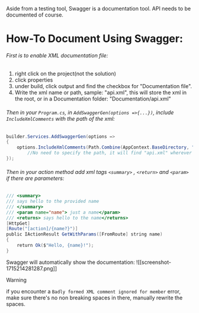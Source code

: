 Aside from a testing tool, Swagger is a documentation tool. API needs to be documented of course.
# How-To Document Using Swagger:
###### First is to enable XML documentation file:
1. right click on the project(not the solution)
2. click properties
3. under build, click output and find the checkbox for "Documentation file".
4. Write the xml name or path, sample: "api.xml", this will store the xml in the root, or in a Documentation folder: "Documentation/api.xml"
###### Then in your `Program.cs`, in `AddSwaggerGen(options =>{...})`, include `IncludeXmlComments` with the path of the xml:
```c#
builder.Services.AddSwaggerGen(options =>
{
    options.IncludeXmlComments(Path.Combine(AppContext.BaseDirectory, "api.xml"));
	    //No need to specify the path, it will find "api.xml" wherever it is. As long as the name is correct.
});
```
###### Then in your action method add xml tags `<summary>` , `<return>` and `<param>` if there are parameters:
```c#
/// <summary>
/// says hello to the provided name
/// </summary>
/// <param name="name"> just a name</param>
/// <returns> says hello to the name</returns>
[HttpGet]
[Route("[action]/{name?}")]
public IActionResult GetWithParams([FromRoute] string name)
{
    return Ok($"Hello, {name}!");
}
```
Swagger will automatically show the documentation:
![[screenshot-1715214281287.png]]
>[!warning]
>if you encounter a `Badly formed XML comment ignored for member` error, make sure there's no non breaking spaces in there, manually rewrite the spaces.